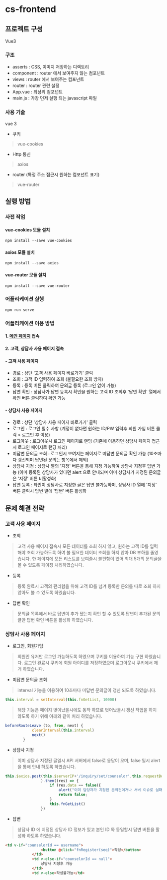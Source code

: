 # cs-frontend

## 프로젝트 구성
Vue3
### 구조
- asserts : CSS, 이미지 저장하는 디렉토리
- component : router 에서 보여주지 않는 컴포넌트
- views : router 에서 보여주는 컴포넌트
- router : router 관련 설정
- App.vue : 최상위 컴포넌트
- main.js : 가장 먼저 실행 되는 javascript 파일

### 사용 기술
vue 3
- 쿠키
> vue-cookies
- Http 통신 
> axios
- router (특정 주소 접근시 원하는 컴포넌트 표기)
> vue-router
## 실행 방법
### 사전 작업
#### vue-cookies 모듈 설치
```
npm install --save vue-cookies 
```
#### axios 모듈 설치
```
npm install --save axios
```
#### vue-router 모듈 설치
```
npm install --save vue-router
```
### 어플리케이션 실행
```
npm run serve
```
### 어플리케이션 이용 방법
#### 1. [메인 페이지](http://localhost:8081) 접속
#### 2. 고객, 상담사 사용 페이지 접속
#### - 고객 사용 페이지
- 경로 : 상단 '고객 사용 페이지 바로가기' 클릭
- 조회 : 고객 ID 입력하여 조회 (불필요한 조회 방지)
- 등록 : 등록 버튼 클릭하여 문의글 등록 (로그인 없이 가능)
- 답변 확인 : 상담사가 답변 등록시 확인을 원하는 고객 ID 조회후 '답변 확인' 열에서 확인 버튼 클릭하여 확인 가능
#### - 상담사 사용 페이지
- 경로 : 상단 '상담사 사용 페이지 바로가기' 클릭
- 로그인 : 로그인 필수 사항 (계정이 없다면 원하는 ID/PW 입력후 회원 가입 버튼 클릭 > 로그인 후 이용)
- 로그아웃 : 로그아웃시 로그인 페이지로 랜딩 (기존에 이용하던 상담사 페이지 접근시 로그인 페이지로 랜딩 처리)
- 미답변 문의글 조회 : 로그인시 보여지는 페이지로 미답변 문의글 확인 가능 (10초마다 갱신되며 답변된 문의는 항목에서 제외)
- 상담사 지정 : 상담사 열의 '지정' 버튼을 통해 지정 가능하여 상담사 지정후 답변 가능 (이미 등록된 상담사가 있다면 alert 으로 안내되며 이미 상담사가 지정된 문의글은 '지정' 버튼 비활성화)
- 답변 등록 : 타인이 상담사로 지정한 글은 답변 불가능하며, 상담사 ID 열에 '지정' 버튼 클릭시 답변 열에 '답변' 버튼 활성화
## 문제 해결 전략
### 고객 사용 페이지
- 조회
> 고객 사용 페이지 접속시 모든 데이터를 조회 하지 않고, 원하는 고객 ID를 입력 해야 조회 가능하도록 하여 불 필요한 데이터 조회를 하지 않아 DB 부하를 줄였습니다.
> 한 페이지에 모든 리스트를 보여줄시 불편함이 있어 최대 5개의 문의글을 볼 수 있도록 페이징 처리하였습니다.
- 등록
> 등록 완료시 고객의 편리함을 위해 고객 ID를 넘겨 등록한 문의를 따로 조회 하지 않아도 볼 수 있도록 하였습니다.
- 답변 확인
> 문의글 목록에서 바로 답변이 추가 됐는지 확인 할 수 있도록 답변이 추가된 문의글만 답변 확인 버튼을 활성화 하였습니다.
### 상담사 사용 페이지
- 로그인, 회원가입
> 회원인 유저만 로그인 가능하도록 하였으며 쿠키를 이용하여 기능 구현 하였습니다.
> 로그인 완료시 쿠키에 회원 아이디를 저장하였으며 로그아웃시 쿠키에서 제거 하였습니다.
- 미답변 문의글 조회
> interval 기능을 이용하여 10초마다 미답변 문의글이 갱신 되도록 하였습니다.
```js
this.interval = setInterval(this.fnGetList, 10000)
```
> 해당 기능은 페이지 벗이났을시에도 동작 하므로 벗어났을시 갱신 작업을 하지 않도록 하기 위해 아래와 같이 처리 하였습니다.
```js
beforeRouteLeave (to, from, next) {
            clearInterval(this.interval)
            next()
        }
```
- 상담사 지정
> 이미 상담사 지정된 글일시 API 서버에서 false로 응답이 오며, false 일시 alert 을 통해 안내 하도록 하였습니다.
```js
this.$axios.post(this.$serverIP+'/inquiry/set/counselor',this.requestBody
                ).then((res) => {
                    if (res.data == false){
                        alert("이미 담당자가 지정된 문의건이거나 서버 이슈로 실패 하였습니다.");
                        return false;
                    }
                    this.fnGetList()
                })
```
- 답변
> 상담사 ID 에 지정된 상담사 ID 정보가 있고 본인 ID 와 동일할시 답변 버튼을 활성화 하도록 하였습니다.
```html
<td v-if="counselorId == username">
                <button @click="fnRegister(seq)">작성</button>
            </td>
            <td v-else-if="counselorId == null">
                상담사 지정후 가능
            </td>
            <td v-else>작성불가능</td>
```